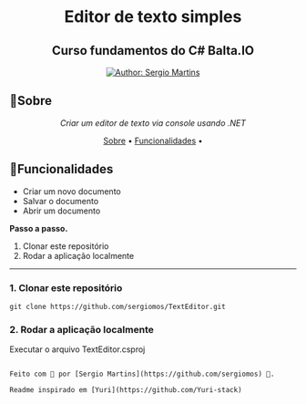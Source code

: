 <h1 align="center">
    Editor de texto simples
</h1>
<h2 align="center">
    Curso fundamentos do C# Balta.IO
</h2>

<div>
    <p align="center">
    <a href="https://www.linkedin.com/in/sergiomos/" target="_blank">
        <img src="https://img.shields.io/static/v1?label=Author&message=Sérgio Martins&color=0C7ABF&style=for-the-badge&logo=LinkedIn" alt="Author: Sergio Martins"/>
    </a>
</div>

## 📌Sobre

<div>
    <p align="center">
    <em>
        Criar um editor de texto via console usando .NET
    </em>
    </p>
</div>

<p align="center">
 <a href="#sobre">Sobre</a> •
 <a href="#funcionalidades">Funcionalidades</a> •
</p>

## 🚀Funcionalidades

- Criar um novo documento
- Salvar o documento
- Abrir um documento

**Passo a passo.**
1. Clonar este repositório
2. Rodar a aplicação localmente
  ---
### 1. Clonar este repositório
```
git clone https://github.com/sergiomos/TextEditor.git
```
### 2. Rodar a aplicação localmente

Executar o arquivo TextEditor.csproj
```

Feito com 💜 por [Sergio Martins](https://github.com/sergiomos) 🚀.

Readme inspirado em [Yuri](https://github.com/Yuri-stack)
